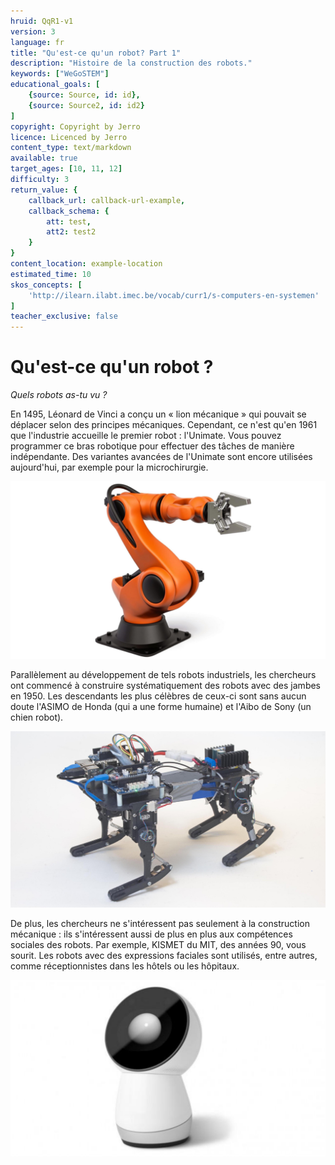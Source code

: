 ```yaml
---
hruid: QqR1-v1
version: 3
language: fr
title: "Qu'est-ce qu'un robot? Part 1"
description: "Histoire de la construction des robots."
keywords: ["WeGoSTEM"]
educational_goals: [
    {source: Source, id: id}, 
    {source: Source2, id: id2}
]
copyright: Copyright by Jerro
licence: Licenced by Jerro
content_type: text/markdown
available: true
target_ages: [10, 11, 12]
difficulty: 3
return_value: {
    callback_url: callback-url-example,
    callback_schema: {
        att: test,
        att2: test2
    }
}
content_location: example-location
estimated_time: 10
skos_concepts: [
    'http://ilearn.ilabt.imec.be/vocab/curr1/s-computers-en-systemen'
]
teacher_exclusive: false
---
```


# Qu'est-ce qu'un robot ?

*Quels robots as-tu vu ?*

En 1495, Léonard de Vinci a conçu un « lion mécanique » qui pouvait se déplacer selon des principes mécaniques. Cependant, ce n'est qu'en 1961 que l'industrie accueille le premier robot : l'Unimate. Vous pouvez programmer ce bras robotique pour effectuer des tâches de manière indépendante. Des variantes avancées de l'Unimate sont encore utilisées aujourd'hui, par exemple pour la microchirurgie.

![](embed/Robotarm.PNG "Bras Robotique Moderne")

Parallèlement au développement de tels robots industriels, les chercheurs ont commencé à construire systématiquement des robots avec des jambes en 1950. Les descendants les plus célèbres de ceux-ci sont sans aucun doute l'ASIMO de Honda (qui a une forme humaine) et l'Aibo de Sony (un chien robot).

![](embed/ASIMO.PNG "Asimo")

De plus, les chercheurs ne s'intéressent pas seulement à la construction mécanique : ils s'intéressent aussi de plus en plus aux compétences sociales des robots. Par exemple, KISMET du MIT, des années 90, vous sourit. Les robots avec des expressions faciales sont utilisés, entre autres, comme réceptionnistes dans les hôtels ou les hôpitaux.

![](embed/Jibo.PNG "Jibo")